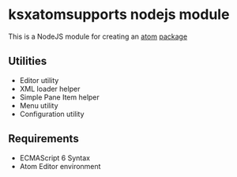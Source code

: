 
# ksxatomsupports nodejs module

This is a NodeJS module for creating an [atom](https://atom.io) [package](https://atom.io/packages)

## Utilities
 - Editor utility
 - XML loader helper
 - Simple Pane Item helper
 - Menu utility
 - Configuration utility

## Requirements
 - ECMAScript 6 Syntax
 - Atom Editor environment
